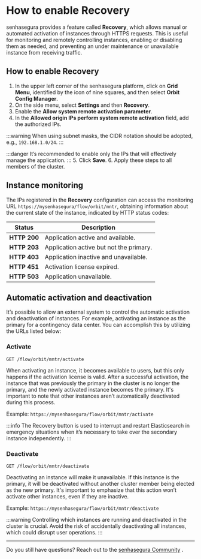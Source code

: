 # How to enable Recovery

senhasegura provides a feature called **Recovery**, which allows manual or automated activation of instances through HTTPS requests. This is useful for monitoring and remotely controlling instances, enabling or disabling them as needed, and preventing an under maintenance or unavailable instance from receiving traffic.

## How to enable Recovery

1. In the upper left corner of the senhasegura platform, click on **Grid Menu**, identified by the icon of nine squares, and then select **Orbit Config Manager**.
2. On the side menu, select **Settings** and then **Recovery**.
3. Enable the **Allow system remote activation parameter**.
4. In the **Allowed origin IPs perform system remote activation** field, add the authorized IPs.

 :::warning
When using subnet masks, the CIDR notation should be adopted, e.g., `192.168.1.0/24`.
:::

 :::danger
It’s recommended to enable only the IPs that will effectively manage the application. 
:::
5. Click **Save**.
6. Apply these steps to all members of the cluster.




## Instance monitoring
The IPs registered in the **Recovery** configuration can access the monitoring URL `https://mysenhasegura/flow/orbit/mntr`, obtaining information about the current state of the instance, indicated by HTTP status codes:


| Status |Description |
| --- | --- |
|**HTTP 200** |Application active and available. |
| **HTTP 203** | Application active but not the primary. |
| **HTTP 403**| Application inactive and unavailable. |
| **HTTP 451** | Activation license expired. |
|**HTTP 503** | Application unavailable. |


## Automatic activation and deactivation

It’s possible to allow an external system to control the automatic activation and deactivation of instances. For example, activating an instance as the primary for a contingency data center. You can accomplish this by utilizing the URLs listed below:

### Activate
`GET
 /flow/orbit/mntr/activate`

When activating an instance, it becomes available to users, but this only happens if the activation license is valid. After a successful activation, the instance that was previously the primary in the cluster is no longer the primary, and the newly activated instance becomes the primary. It's important to note that other instances aren’t automatically deactivated during this process.

Example: `https://mysenhasegura/flow/orbit/mntr/activate`

 :::info
The Recovery button is used to interrupt and restart Elasticsearch in emergency situations when it’s necessary to take over the secondary instance independently.
:::

### Deactivate
`GET
/flow/orbit/mntr/deactivate`

Deactivating an instance will make it unavailable. If this instance is the primary, it will be deactivated without another cluster member being elected as the new primary. It's important to emphasize that this action won’t activate other instances, even if they are inactive.

Example: `https://mysenhasegura/flow/orbit/mntr/deactivate`

 :::warning
Controlling which instances are running and deactivated in the cluster is crucial. Avoid the risk of accidentally deactivating all instances, which could disrupt user operations.
:::

* * *

Do you still have questions? Reach out to the [senhasegura Community](https://community.senhasegura.io/) .

